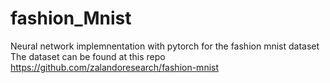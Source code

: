 # fashion_Mnist

Neural network implemnentation with pytorch for the fashion mnist dataset
The dataset can be found at this repo https://github.com/zalandoresearch/fashion-mnist


